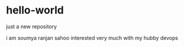 # hello-world
just a new repository

i am soumya ranjan sahoo
interested very much with my hubby devops
